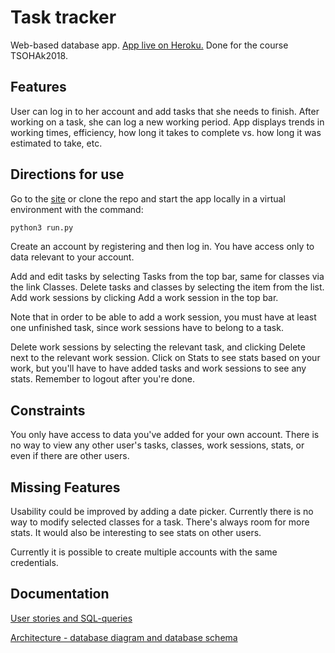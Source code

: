 # Task tracker

Web-based database app.
[App live on Heroku.](https://calm-plateau-92780.herokuapp.com/)
Done for the course TSOHAk2018.

## Features

User can log in to her account and add tasks that she needs to finish. After working on a task, she can log a new working period.
App displays trends in working times, efficiency, how long it takes to complete vs. how long it was estimated to take, etc.

## Directions for use

Go to the [site](https://calm-plateau-92780.herokuapp.com/) or clone the repo and start the app locally in a virtual environment with the command:
```bash
python3 run.py
```
Create an account by registering and then log in.
You have access only to data relevant to your account.

Add and edit tasks by selecting Tasks from the top bar, same for classes via the link Classes.
Delete tasks and classes by selecting the item from the list.
Add work sessions by clicking Add a work session in the top bar.

Note that in order to be able to add a work session, you must have at least one unfinished task, since work sessions have to belong to a task.

Delete work sessions by selecting the relevant task, and clicking Delete next to the relevant work session.
Click on Stats to see stats based on your work, but you'll have to have added tasks and work sessions to see any stats.
Remember to logout after you're done.

## Constraints

You only have access to data you've added for your own account. There is no way to view any other user's tasks, classes, work sessions, stats, or even if there are other users.

## Missing Features

Usability could be improved by adding a date picker.
Currently there is no way to modify selected classes for a task.
There's always room for more stats.
It would also be interesting to see stats on other users.

Currently it is possible to create multiple accounts with the same credentials.

## Documentation

[User stories and SQL-queries](https://github.com/sofivanhanen/task-tracker/blob/master/documentation/User%20stories.md)

[Architecture - database diagram and database schema](https://github.com/sofivanhanen/task-tracker/blob/master/documentation/Architecture.md)
